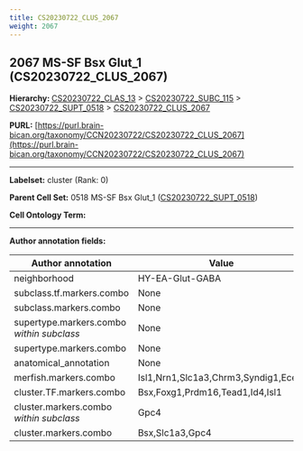 ```yaml
---
title: CS20230722_CLUS_2067
weight: 2067
---
```

## 2067 MS-SF Bsx Glut_1 (CS20230722_CLUS_2067)
<b>Hierarchy: </b>
[CS20230722_CLAS_13](../CS20230722_CLAS_13) >
[CS20230722_SUBC_115](../CS20230722_SUBC_115) >
[CS20230722_SUPT_0518](../CS20230722_SUPT_0518) >
[CS20230722_CLUS_2067](../CS20230722_CLUS_2067)

**PURL:** [https://purl.brain-bican.org/taxonomy/CCN20230722/CS20230722_CLUS_2067](https://purl.brain-bican.org/taxonomy/CCN20230722/CS20230722_CLUS_2067)

---


**Labelset:** cluster (Rank: 0)

**Parent Cell Set:** 0518 MS-SF Bsx Glut_1 ([CS20230722_SUPT_0518](../CS20230722_SUPT_0518))



**Cell Ontology Term:** 

[MARKER GENES.]: #


---

[TRANSFERRED ANNOTATIONS.]: #


[AUTHOR ANNOTATION FIELDS.]: #


**Author annotation fields:**

| Author annotation | Value |
|-------------------|-------|
|neighborhood|HY-EA-Glut-GABA|
|subclass.tf.markers.combo|None|
|subclass.markers.combo|None|
|supertype.markers.combo _within subclass_|None|
|supertype.markers.combo|None|
|anatomical_annotation|None|
|merfish.markers.combo|Isl1,Nrn1,Slc1a3,Chrm3,Syndig1,Ecel1|
|cluster.TF.markers.combo|Bsx,Foxg1,Prdm16,Tead1,Id4,Isl1|
|cluster.markers.combo _within subclass_|Gpc4|
|cluster.markers.combo|Bsx,Slc1a3,Gpc4|
